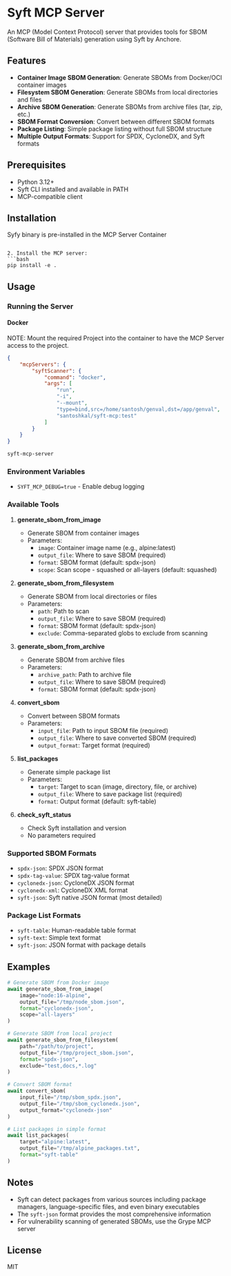 # Syft MCP Server

An MCP (Model Context Protocol) server that provides tools for SBOM (Software Bill of Materials) generation using Syft by Anchore.

## Features

- **Container Image SBOM Generation**: Generate SBOMs from Docker/OCI container images
- **Filesystem SBOM Generation**: Generate SBOMs from local directories and files
- **Archive SBOM Generation**: Generate SBOMs from archive files (tar, zip, etc.)
- **SBOM Format Conversion**: Convert between different SBOM formats
- **Package Listing**: Simple package listing without full SBOM structure
- **Multiple Output Formats**: Support for SPDX, CycloneDX, and Syft formats

## Prerequisites

- Python 3.12+
- Syft CLI installed and available in PATH
- MCP-compatible client

## Installation

Syfy binary is pre-installed in the MCP Server Container
   ```

2. Install the MCP server:
   ```bash
   pip install -e .
   ```

## Usage

### Running the Server

#### Docker
NOTE: Mount the required Project into the container to have the MCP Server access to the project.

```json
{
    "mcpServers": {
        "syftScanner": {
            "command": "docker",
            "args": [
                "run",
                "-i",
                "--mount",
                "type=bind,src=/home/santosh/genval,dst=/app/genval",
                "santoshkal/syft-mcp:test"
            ]
        }
    }
}
```


```bash
syft-mcp-server
```

### Environment Variables

- `SYFT_MCP_DEBUG=true` - Enable debug logging

### Available Tools

1. **generate_sbom_from_image**
   - Generate SBOM from container images
   - Parameters:
     - `image`: Container image name (e.g., alpine:latest)
     - `output_file`: Where to save SBOM (required)
     - `format`: SBOM format (default: spdx-json)
     - `scope`: Scan scope - squashed or all-layers (default: squashed)

2. **generate_sbom_from_filesystem**
   - Generate SBOM from local directories or files
   - Parameters:
     - `path`: Path to scan
     - `output_file`: Where to save SBOM (required)
     - `format`: SBOM format (default: spdx-json)
     - `exclude`: Comma-separated globs to exclude from scanning

3. **generate_sbom_from_archive**
   - Generate SBOM from archive files
   - Parameters:
     - `archive_path`: Path to archive file
     - `output_file`: Where to save SBOM (required)
     - `format`: SBOM format (default: spdx-json)

4. **convert_sbom**
   - Convert between SBOM formats
   - Parameters:
     - `input_file`: Path to input SBOM file (required)
     - `output_file`: Where to save converted SBOM (required)
     - `output_format`: Target format (required)

5. **list_packages**
   - Generate simple package list
   - Parameters:
     - `target`: Target to scan (image, directory, file, or archive)
     - `output_file`: Where to save package list (required)
     - `format`: Output format (default: syft-table)

6. **check_syft_status**
   - Check Syft installation and version
   - No parameters required

### Supported SBOM Formats

- `spdx-json`: SPDX JSON format
- `spdx-tag-value`: SPDX tag-value format
- `cyclonedx-json`: CycloneDX JSON format
- `cyclonedx-xml`: CycloneDX XML format
- `syft-json`: Syft native JSON format (most detailed)

### Package List Formats

- `syft-table`: Human-readable table format
- `syft-text`: Simple text format
- `syft-json`: JSON format with package details

## Examples

```python
# Generate SBOM from Docker image
await generate_sbom_from_image(
    image="node:16-alpine",
    output_file="/tmp/node_sbom.json",
    format="cyclonedx-json",
    scope="all-layers"
)

# Generate SBOM from local project
await generate_sbom_from_filesystem(
    path="/path/to/project",
    output_file="/tmp/project_sbom.json",
    format="spdx-json",
    exclude="test,docs,*.log"
)

# Convert SBOM format
await convert_sbom(
    input_file="/tmp/sbom_spdx.json",
    output_file="/tmp/sbom_cyclonedx.json",
    output_format="cyclonedx-json"
)

# List packages in simple format
await list_packages(
    target="alpine:latest",
    output_file="/tmp/alpine_packages.txt",
    format="syft-table"
)
```

## Notes

- Syft can detect packages from various sources including package managers, language-specific files, and even binary executables
- The `syft-json` format provides the most comprehensive information
- For vulnerability scanning of generated SBOMs, use the Grype MCP server

## License

MIT

